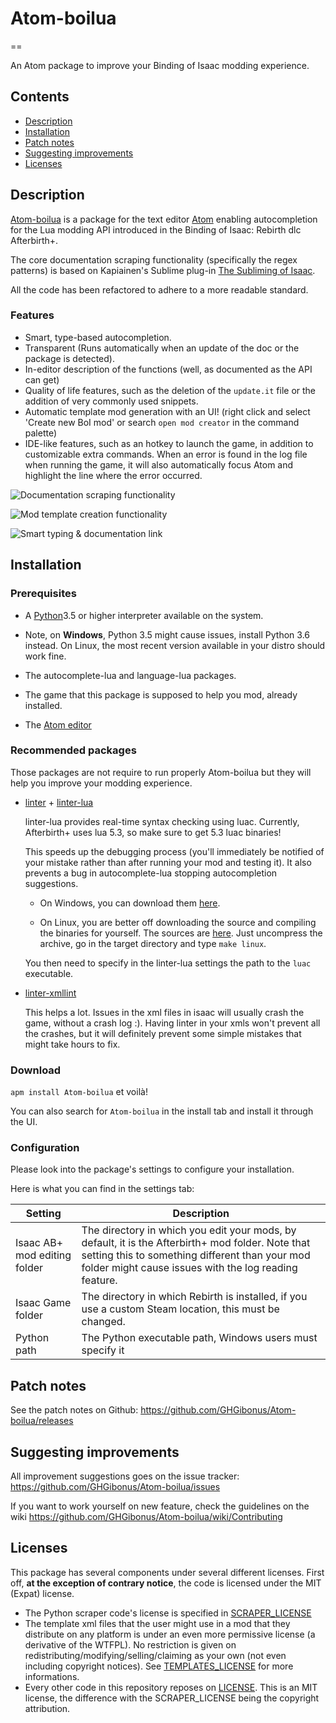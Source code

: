 # **Atom-boilua**
==

An Atom package to improve your Binding of Isaac modding experience.


## **Contents**
- [Description](#description)
- [Installation](#installation)
- [Patch notes](#patch-notes)
- [Suggesting improvements](#suggesting-improvements)
- [Licenses](#licenses)


## **Description**
[Atom-boilua](https://github.com/GHGibonus/Atom-boilua) is a package for the text editor [Atom](https://atom.io/) enabling autocompletion for the Lua modding API introduced in the Binding of Isaac: Rebirth dlc Afterbirth+.

The core documentation scraping functionality (specifically the regex patterns) is based on Kapiainen's Sublime plug-in [The Subliming of Isaac](https://github.com/Kapiainen/The-Subliming-Of-Isaac).

All the code has been refactored to adhere to a more readable standard.

### **Features**
 - Smart, type-based autocompletion.
 - Transparent (Runs automatically when an update of the doc or the package is detected).
 - In-editor description of the functions (well, as documented as the API can get)
 - Quality of life features, such as the deletion of the `update.it` file or the addition of very commonly used snippets.
 - Automatic template mod generation with an UI! (right click and select 'Create new BoI mod' or search `open mod creator` in the command palette)
 - IDE-like features, such as an hotkey to launch the game, in addition to customizable extra commands. When an error is found in the log file when running the game, it will also automatically focus Atom and highlight the line where the error occurred.

![Documentation scraping functionality](https://raw.githubusercontent.com/GHGibonus/Atom-boilua/master/resources/demo_doc.png)

![Mod template creation functionality](https://raw.githubusercontent.com/GHGibonus/Atom-boilua/master/resources/demo_mod_creation.png)

![Smart typing & documentation link](https://raw.githubusercontent.com/GHGibonus/Atom-boilua/master/resources/demo_newmod.png)


## **Installation**

### **Prerequisites**
- A [Python](https://www.python.org)3.5 or higher interpreter available on the system.

- Note, on **Windows**, Python 3.5 might cause issues, install Python 3.6 instead. On Linux, the most recent version available in your distro should work fine.

- The autocomplete-lua and language-lua packages.

- The game that this package is supposed to help you mod, already installed.

- The [Atom editor](https://atom.io/)

### **Recommended packages**

Those packages are not require to run properly Atom-boilua but they will help you improve your modding experience.
 - [linter](https://atom.io/packages/linter) + [linter-lua](https://atom.io/packages/linter-lua)

    linter-lua provides real-time syntax checking using luac. Currently, Afterbirth+ uses lua 5.3, so make sure to get 5.3 luac binaries!

    This speeds up the debugging process (you'll immediately be notified of your mistake rather than after running your mod and testing it). It also prevents a bug in autocomplete-lua stopping autocompletion suggestions.

   - On Windows, you can download them [here](http://lua-users.org/wiki/LuaBinaries).

   - On Linux, you are better off downloading the source and compiling the binaries for yourself. The sources are [here](https://www.lua.org/ftp/). Just uncompress the archive, go in the target directory and type `make linux`.

   You then need to specify in the linter-lua settings the path to the `luac` executable.

 - [linter-xmllint](https://atom.io/packages/linter-xmllint)

   This helps a lot. Issues in the xml files in isaac will usually crash the game, without a crash log :). Having linter in your xmls won't prevent all the crashes, but it will definitely prevent some simple mistakes that might take hours to fix.

### **Download**

`apm install Atom-boilua` et voilà!

You can also search for `Atom-boilua` in the install tab and install it through the UI.

### **Configuration**
Please look into the package's settings to configure your installation.

Here is what you can find in the settings tab:

| Setting                      | Description                         |
| ---------------------------- | ----------------------------------- |
| Isaac AB+ mod editing folder | The directory in which you edit your mods, by default, it is the Afterbirth+ mod folder. Note that setting this to something different than your mod folder might cause issues with the log reading feature.|
| Isaac Game folder            | The directory in which Rebirth is installed, if you use a custom Steam location, this must be changed.
| Python path                  | The Python executable path, Windows users must specify it |

## **Patch notes**
See the patch notes on Github: https://github.com/GHGibonus/Atom-boilua/releases

## **Suggesting improvements**
All improvement suggestions goes on the issue tracker: https://github.com/GHGibonus/Atom-boilua/issues

If you want to work yourself on new feature, check the guidelines on the wiki https://github.com/GHGibonus/Atom-boilua/wiki/Contributing

## **Licenses**
This package has several components under several different licenses. First off, **at the exception of contrary notice**, the code is licensed under the MIT (Expat) license.

 - The Python scraper code's license is specified in [SCRAPER_LICENSE](#lib/scraper/SCRAPER_LICENSE)
 - The template xml files that the user might use in a mod that they distribute on any platform is under an even more permissive license (a derivative of the WTFPL). No restriction is given on redistributing/modifying/selling/claiming as your own (not even including copyright notices). See [TEMPLATES_LICENSE](#templates/TEMPLATES_LICENSE) for more informations.
 - Every other code in this repository reposes on [LICENSE](#lib/LICENSE). This is an MIT license, the difference with the SCRAPER_LICENSE being the copyright attribution.
